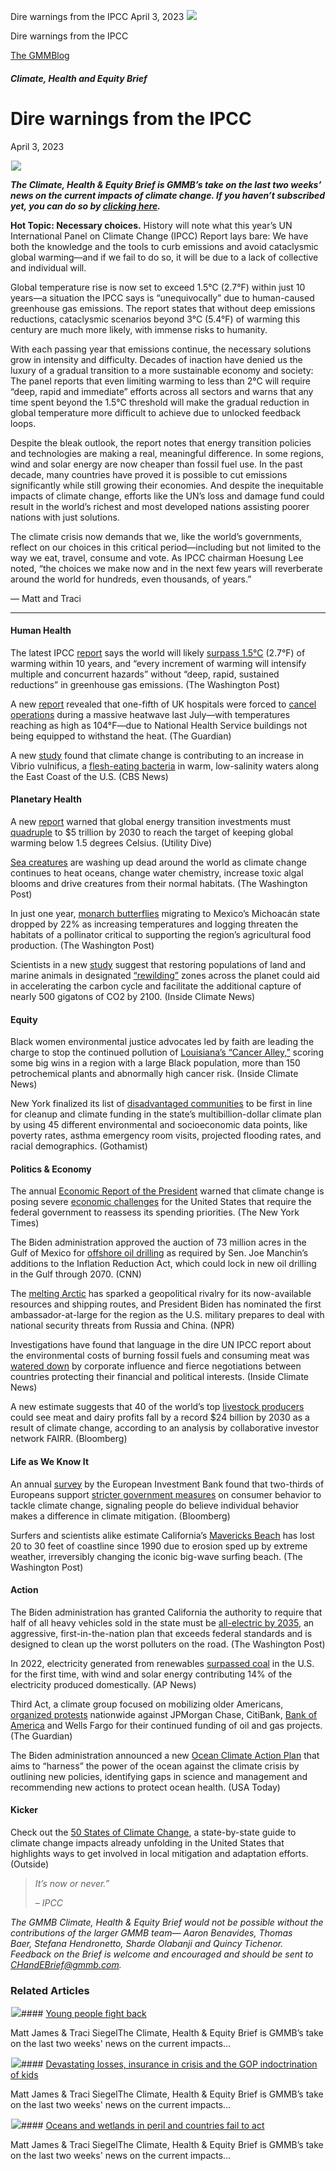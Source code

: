 



Dire warnings from the IPCC
April 3, 2023
![](data:image/gif;base64,R0lGODlhAQABAAAAACH5BAEKAAEALAAAAAABAAEAAAICTAEAOw==)![](https://www.gmmb.com/wp-content/uploads/2023/04/bob4.3-scaled.jpg)



Dire warnings from the IPCC





 [The GMMBlog](/blog/)



##### Climate, Health and Equity Brief

 Dire warnings from the IPCC
===========================


April 3, 2023



![](data:image/gif;base64,R0lGODlhAQABAAAAACH5BAEKAAEALAAAAAABAAEAAAICTAEAOw==)![](https://www.gmmb.com/wp-content/uploads/2023/04/bob4.3-552x552.jpg) 


***The Climate, Health & Equity Brief is GMMB’s take on the last two weeks’ news on the current impacts of climate change. If you haven’t subscribed yet, you can do so by [clicking here](https://mailchimp.us4.list-manage.com/subscribe?u=f2f8c4bdabe1a2a83f914e813&id=4a13a601e2).***


**Hot Topic: Necessary choices.** History will note what this year’s UN International Panel on Climate Change (IPCC) Report lays bare: We have both the knowledge and the tools to curb emissions and avoid cataclysmic global warming—and if we fail to do so, it will be due to a lack of collective and individual will.


Global temperature rise is now set to exceed 1.5°C (2.7°F) within just 10 years—a situation the IPCC says is “unequivocally” due to human-caused greenhouse gas emissions. The report states that without deep emissions reductions, cataclysmic scenarios beyond 3°C (5.4°F) of warming this century are much more likely, with immense risks to humanity.


With each passing year that emissions continue, the necessary solutions grow in intensity and difficulty. Decades of inaction have denied us the luxury of a gradual transition to a more sustainable economy and society: The panel reports that even limiting warming to less than 2°C will require “deep, rapid and immediate” efforts across all sectors and warns that any time spent beyond the 1.5°C threshold will make the gradual reduction in global temperature more difficult to achieve due to unlocked feedback loops.


Despite the bleak outlook, the report notes that energy transition policies and technologies are making a real, meaningful difference. In some regions, wind and solar energy are now cheaper than fossil fuel use. In the past decade, many countries have proved it is possible to cut emissions significantly while still growing their economies. And despite the inequitable impacts of climate change, efforts like the UN’s loss and damage fund could result in the world’s richest and most developed nations assisting poorer nations with just solutions.


The climate crisis now demands that we, like the world’s governments, reflect on our choices in this critical period—including but not limited to the way we eat, travel, consume and vote. As IPCC chairman Hoesung Lee noted, “the choices we make now and in the next few years will reverberate around the world for hundreds, even thousands, of years.”


— Matt and Traci




---


#### Human Health


The latest IPCC [report](https://mailchimp.us4.list-manage.com/track/click?u=f2f8c4bdabe1a2a83f914e813&id=2087fbb514&e=b1bd18d53b) says the world will likely [surpass 1.5°C](https://mailchimp.us4.list-manage.com/track/click?u=f2f8c4bdabe1a2a83f914e813&id=c83743f21d&e=b1bd18d53b) (2.7°F) of warming within 10 years, and “every increment of warming will intensify multiple and concurrent hazards” without “deep, rapid, sustained reductions” in greenhouse gas emissions. (The Washington Post)


A new [report](https://academic.oup.com/bjs/article/110/4/508/7081139) revealed that one-fifth of UK hospitals were forced to [cancel operations](https://mailchimp.us4.list-manage.com/track/click?u=f2f8c4bdabe1a2a83f914e813&id=68e5a6358f&e=b1bd18d53b) during a massive heatwave last July—with temperatures reaching as high as 104°F—due to National Health Service buildings not being equipped to withstand the heat. (The Guardian)


A new [study](https://mailchimp.us4.list-manage.com/track/click?u=f2f8c4bdabe1a2a83f914e813&id=02afdebc55&e=b1bd18d53b) found that climate change is contributing to an increase in Vibrio vulnificus, a [flesh-eating bacteria](https://mailchimp.us4.list-manage.com/track/click?u=f2f8c4bdabe1a2a83f914e813&id=d9dfae0f25&e=b1bd18d53b) in warm, low-salinity waters along the East Coast of the U.S. (CBS News)


#### Planetary Health


A new [report](https://mailchimp.us4.list-manage.com/track/click?u=f2f8c4bdabe1a2a83f914e813&id=22dc6ebda8&e=b1bd18d53b) warned that global energy transition investments must [quadruple](https://mailchimp.us4.list-manage.com/track/click?u=f2f8c4bdabe1a2a83f914e813&id=ec349047df&e=b1bd18d53b) to $5 trillion by 2030 to reach the target of keeping global warming below 1.5 degrees Celsius. (Utility Dive)


[Sea creatures](https://mailchimp.us4.list-manage.com/track/click?u=f2f8c4bdabe1a2a83f914e813&id=4c449b1665&e=b1bd18d53b) are washing up dead around the world as climate change continues to heat oceans, change water chemistry, increase toxic algal blooms and drive creatures from their normal habitats. (The Washington Post)


In just one year, [monarch butterflies](https://mailchimp.us4.list-manage.com/track/click?u=f2f8c4bdabe1a2a83f914e813&id=68041fce8e&e=b1bd18d53b) migrating to Mexico’s Michoacán state dropped by 22% as increasing temperatures and logging threaten the habitats of a pollinator critical to supporting the region’s agricultural food production. (The Washington Post)


Scientists in a new [study](https://mailchimp.us4.list-manage.com/track/click?u=f2f8c4bdabe1a2a83f914e813&id=11098724eb&e=b1bd18d53b) suggest that restoring populations of land and marine animals in designated [“rewilding”](https://mailchimp.us4.list-manage.com/track/click?u=f2f8c4bdabe1a2a83f914e813&id=94155866ad&e=b1bd18d53b) zones across the planet could aid in accelerating the carbon cycle and facilitate the additional capture of nearly 500 gigatons of CO2 by 2100. (Inside Climate News)


#### Equity


Black women environmental justice advocates led by faith are leading the charge to stop the continued pollution of [Louisiana’s “Cancer Alley,”](https://mailchimp.us4.list-manage.com/track/click?u=f2f8c4bdabe1a2a83f914e813&id=cd811325a6&e=b1bd18d53b) scoring some big wins in a region with a large Black population, more than 150 petrochemical plants and abnormally high cancer risk. (Inside Climate News)


New York finalized its list of [disadvantaged communities](https://mailchimp.us4.list-manage.com/track/click?u=f2f8c4bdabe1a2a83f914e813&id=0270cee2e0&e=b1bd18d53b) to be first in line for cleanup and climate funding in the state’s multibillion-dollar climate plan by using 45 different environmental and socioeconomic data points, like poverty rates, asthma emergency room visits, projected flooding rates, and racial demographics. (Gothamist)


#### Politics & Economy


The annual [Economic Report of the President](https://mailchimp.us4.list-manage.com/track/click?u=f2f8c4bdabe1a2a83f914e813&id=8e485c73c6&e=b1bd18d53b) warned that climate change is posing severe [economic challenges](https://mailchimp.us4.list-manage.com/track/click?u=f2f8c4bdabe1a2a83f914e813&id=ebdb4f2e36&e=b1bd18d53b) for the United States that require the federal government to reassess its spending priorities. (The New York Times)


The Biden administration approved the auction of 73 million acres in the Gulf of Mexico for [offshore oil drilling](https://mailchimp.us4.list-manage.com/track/click?u=f2f8c4bdabe1a2a83f914e813&id=80d57bbd69&e=b1bd18d53b) as required by Sen. Joe Manchin’s additions to the Inflation Reduction Act, which could lock in new oil drilling in the Gulf through 2070. (CNN)


The [melting Arctic](https://mailchimp.us4.list-manage.com/track/click?u=f2f8c4bdabe1a2a83f914e813&id=4187b8e26d&e=b1bd18d53b) has sparked a geopolitical rivalry for its now-available resources and shipping routes, and President Biden has nominated the first ambassador-at-large for the region as the U.S. military prepares to deal with national security threats from Russia and China. (NPR)


Investigations have found that language in the dire UN IPCC report about the environmental costs of burning fossil fuels and consuming meat was [watered down](https://mailchimp.us4.list-manage.com/track/click?u=f2f8c4bdabe1a2a83f914e813&id=c83f6d3589&e=b1bd18d53b) by corporate influence and fierce negotiations between countries protecting their financial and political interests. (Inside Climate News)


A new estimate suggests that 40 of the world’s top [livestock producers](https://mailchimp.us4.list-manage.com/track/click?u=f2f8c4bdabe1a2a83f914e813&id=cb1e0ba7df&e=b1bd18d53b) could see meat and dairy profits fall by a record $24 billion by 2030 as a result of climate change, according to an analysis by collaborative investor network FAIRR. (Bloomberg)


#### Life as We Know It


An annual [survey](https://mailchimp.us4.list-manage.com/track/click?u=f2f8c4bdabe1a2a83f914e813&id=0e6ef1f447&e=b1bd18d53b) by the European Investment Bank found that two-thirds of Europeans support [stricter government measures](https://mailchimp.us4.list-manage.com/track/click?u=f2f8c4bdabe1a2a83f914e813&id=001c12ae77&e=b1bd18d53b) on consumer behavior to tackle climate change, signaling people do believe individual behavior makes a difference in climate mitigation. (Bloomberg)


Surfers and scientists alike estimate California’s [Mavericks Beach](https://www.washingtonpost.com/sports/2023/03/22/mavericks-surfing-climate-change/) has lost 20 to 30 feet of coastline since 1990 due to erosion sped up by extreme weather, irreversibly changing the iconic big-wave surfing beach. (The Washington Post)


#### Action


The Biden administration has granted California the authority to require that half of all heavy vehicles sold in the state must be [all-electric by 2035](https://mailchimp.us4.list-manage.com/track/click?u=f2f8c4bdabe1a2a83f914e813&id=af34e79393&e=b1bd18d53b), an aggressive, first-in-the-nation plan that exceeds federal standards and is designed to clean up the worst polluters on the road. (The Washington Post)


In 2022, electricity generated from renewables [surpassed coal](https://mailchimp.us4.list-manage.com/track/click?u=f2f8c4bdabe1a2a83f914e813&id=d24b2fc738&e=b1bd18d53b) in the U.S. for the first time, with wind and solar energy contributing 14% of the electricity produced domestically. (AP News)


Third Act, a climate group focused on mobilizing older Americans, [organized protests](https://mailchimp.us4.list-manage.com/track/click?u=f2f8c4bdabe1a2a83f914e813&id=f9d70a89be&e=b1bd18d53b) nationwide against JPMorgan Chase, CitiBank, [Bank of America](https://mailchimp.us4.list-manage.com/track/click?u=f2f8c4bdabe1a2a83f914e813&id=7a53906951&e=b1bd18d53b) and Wells Fargo for their continued funding of oil and gas projects. (The Guardian)


The Biden administration announced a new [Ocean Climate Action Plan](https://mailchimp.us4.list-manage.com/track/click?u=f2f8c4bdabe1a2a83f914e813&id=ce3b8142b2&e=b1bd18d53b) that aims to “harness” the power of the ocean against the climate crisis by outlining new policies, identifying gaps in science and management and recommending new actions to protect ocean health. (USA Today)


#### Kicker


Check out the [50 States of Climate Change](https://mailchimp.us4.list-manage.com/track/click?u=f2f8c4bdabe1a2a83f914e813&id=8b0ace1e30&e=b1bd18d53b), a state-by-state guide to climate change impacts already unfolding in the United States that highlights ways to get involved in local mitigation and adaptation efforts. (Outside)



> *It’s now or never.”* 
> 
> 
> *– IPCC* 
> 
> 


*The GMMB Climate, Health & Equity Brief would not be possible without the contributions of the larger GMMB team— Aaron Benavides, Thomas Baer, Stefana Hendronetto, Sharde Olabanji and Quincy Tichenor. Feedback on the Brief is welcome and encouraged and should be sent to [CHandEBrief@gmmb.com](mailto:CHandEBrief@gmmb.com).*









### Related Articles

![](data:image/gif;base64,R0lGODlhAQABAAAAACH5BAEKAAEALAAAAAABAAEAAAICTAEAOw==)![](https://www.gmmb.com/wp-content/uploads/2023/08/bob-8.28-380x200.jpg)#### [Young people fight back](https://www.gmmb.com/news/young-people-fight-back/)

Matt James & Traci SiegelThe Climate, Health & Equity Brief is GMMB’s take on the last two weeks' news on the current impacts…

![](data:image/gif;base64,R0lGODlhAQABAAAAACH5BAEKAAEALAAAAAABAAEAAAICTAEAOw==)![](https://www.gmmb.com/wp-content/uploads/2023/08/Bob-8.14-380x200.png)#### [Devastating losses, insurance in crisis and the GOP indoctrination of kids](https://www.gmmb.com/news/devastating-losses-insurance-in-crisis-and-the-gop-indoctrination-of-kids/)

Matt James & Traci SiegelThe Climate, Health & Equity Brief is GMMB’s take on the last two weeks' news on the current impacts…

![](data:image/gif;base64,R0lGODlhAQABAAAAACH5BAEKAAEALAAAAAABAAEAAAICTAEAOw==)![](https://www.gmmb.com/wp-content/uploads/2023/07/bob-7.31-380x200.png)#### [Oceans and wetlands in peril and countries fail to act](https://www.gmmb.com/news/oceans-and-wetlands-in-peril-and-countries-fail-to-act/)

Matt James & Traci SiegelThe Climate, Health & Equity Brief is GMMB’s take on the last two weeks' news on the current impacts…




